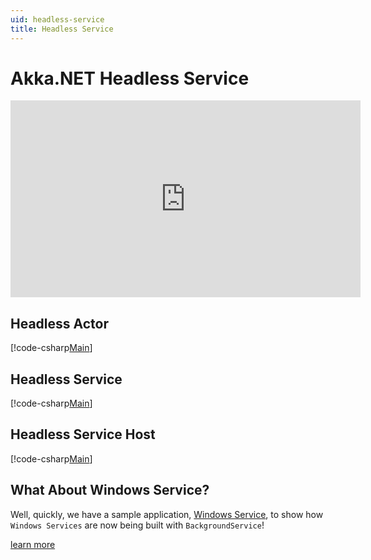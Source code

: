 ```yaml
---
uid: headless-service
title: Headless Service
---
```

# Akka.NET Headless Service

<!-- markdownlint-disable MD033 -->
<iframe width="560" height="315" src="https://www.youtube.com/embed/gpaaCBtKLss" title="YouTube video player" frameborder="0" allow="accelerometer; autoplay; clipboard-write; encrypted-media; gyroscope; picture-in-picture; web-share" allowfullscreen></iframe>
<!-- markdownlint-enable MD033 -->

## Headless Actor

[!code-csharp[Main](../../../src/examples/HeadlessService/AkkaHeadlesssService/HeadlessActor.cs?name=headless-actor)]

## Headless Service

[!code-csharp[Main](../../../src/examples/HeadlessService/AkkaHeadlesssService/AkkaService.cs?name=headless-akka-service)]

## Headless Service Host

[!code-csharp[Main](../../../src/examples/HeadlessService/AkkaHeadlesssService/Program.cs?name=headless-service-program)]

## What About Windows Service?

Well, quickly, we have a sample application, [Windows Service](xref:windows-service), to show how `Windows Services` are now being built with `BackgroundService`!

[learn more](https://docs.microsoft.com/en-us/dotnet/core/extensions/windows-service)

